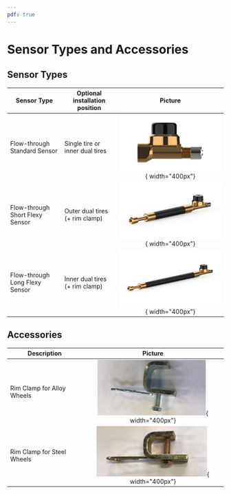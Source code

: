 ```yaml
---
pdf: true
---
```


# Sensor Types and Accessories

## Sensor Types

|**Sensor Type** | **Optional installation position** | **Picture** |
|----------------|--------|:--------:|
| Flow-through Standard Sensor | Single tire or inner dual tires | ![Step 1](images/ft_standard.jpg){ width="400px"}        |
| Flow-through Short Flexy Sensor | Outer dual tires (+ rim clamp) | ![Step 2](images/ft_flexy_short.jpg){ width="400px"}             |
| Flow-through Long Flexy Sensor | Inner dual tires (+ rim clamp)  | ![Step 3](images/ft_flexy_long.jpg){ width="400px"}       |

## Accessories

|**Description** | **Picture**                        |
|----------------|:--------:|
| Rim Clamp for Alloy Wheels | ![Alloy Rim Clamp](images/alloy_clamp.png){ width="400px"}        |
| Rim Clamp for Steel Wheels | ![Steel Rim Clamp](images/steel_clamp.png){ width="400px"} |
